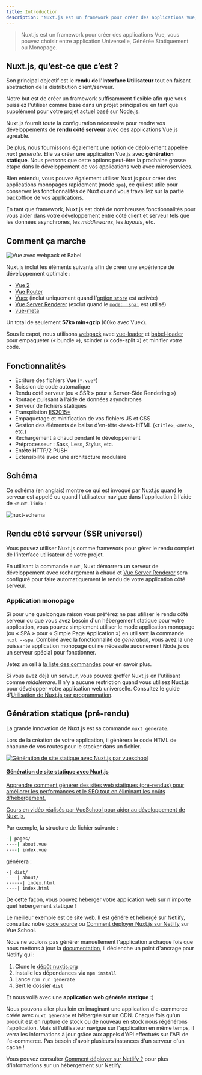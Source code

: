 ```yaml
---
title: Introduction
description: "Nuxt.js est un framework pour créer des applications Vue, vous pouvez choisir entre application Universelle, Générée Statiquement ou Monopage."
---
```


> Nuxt.js est un framework pour créer des applications Vue, vous pouvez choisir entre application Universelle, Générée Statiquement ou Monopage.

## Nuxt.js, qu’est-ce que c’est ?

Son principal objectif est le **rendu de l'Interface Utilisateur** tout en faisant abstraction de la distribution client/serveur.

Notre but est de créer un framework suffisamment flexible afin que vous puissiez l'utiliser comme base dans un projet principal ou en tant que supplément pour votre projet actuel basé sur Node.js.

Nuxt.js fournit toute la configuration nécessaire pour rendre vos développements de **rendu côté serveur** avec des applications Vue.js agréable.

De plus, nous fournissons également une option de déploiement appelée *nuxt generate*. Elle va créer une application Vue.js avec **génération statique**.
Nous pensons que cette options peut-être la prochaine grosse étape dans le développement de vos applications web avec microservices.

Bien entendu, vous pouvez également utiliser Nuxt.js pour créer des applications monopages rapidement (mode `spa`), ce qui est utile pour conserver les fonctionnalités de Nuxt quand vous travaillez sur la partie backoffice de vos applications.

En tant que framework, Nuxt.js est doté de nombreuses fonctionnalités pour vous aider dans votre développement entre côté client et serveur tels que les données asynchrones, les *middlewares*, les *layouts*, etc.

## Comment ça marche

![Vue avec webpack et Babel](https://i.imgur.com/avEUftE.png)

Nuxt.js inclut les éléments suivants afin de créer une expérience de développement optimale :

- [Vue 2](https://fr.vuejs.org/)
- [Vue Router](https://router.vuejs.org/fr/)
- [Vuex](https://ssr.vuejs.org/fr/) (inclut uniquement quand l'[option `store`](/guide/vuex-store) est activée)
- [Vue Server Renderer](https://ssr.vuejs.org/fr/) (exclut quand le [`mode: 'spa'`](/api/configuration-mode) est utilisé)
- [vue-meta](https://github.com/nuxt/vue-meta)

Un total de seulement **57ko min+gzip** (60ko avec Vuex).

Sous le capot, nous utilisons [webpack](https://github.com/webpack/webpack) avec [vue-loader](https://github.com/vuejs/vue-loader) et [babel-loader](https://github.com/babel/babel-loader) pour empaqueter (« bundle »), scinder (« code-split ») et minifier votre code.

## Fonctionnalités

- Écriture des fichiers Vue (`*.vue*`)
- Scission de code automatique
- Rendu coté serveur (ou « SSR » pour « Server-Side Rendering »)
- Routage puissant à l'aide de données asynchrones
- Serveur de fichiers statiques
- Transpilation [ES2015+](https://babeljs.io/docs/en/learn/)
- Empaquetage et minification de vos fichiers JS et CSS
- Gestion des éléments de balise d'en-tête `<head>` HTML (`<title>`, `<meta>`, etc.)
- Rechargement à chaud pendant le développement
- Préprocesseur : Sass, Less, Stylus, etc.
- Entête HTTP/2 PUSH
- Extensibilité avec une architecture modulaire

## Schéma

Ce schéma (en anglais) montre ce qui est invoqué par Nuxt.js quand le serveur est appelé ou quand l'utilisateur navigue dans l'application à l'aide de `<nuxt-link>` :

![nuxt-schema](/nuxt-schema.svg)

## Rendu côté serveur (SSR universel)

Vous pouvez utiliser Nuxt.js comme framework pour gérer le rendu complet de l'interface utilisateur de votre projet.

En utilisant la commande `nuxt`, Nuxt démarrera un serveur de développement avec rechargement à chaud et [Vue Server Renderer](https://ssr.vuejs.org/fr/) sera configuré pour faire automatiquement le rendu de votre application côté serveur.

### Application monopage

Si pour une quelconque raison vous préférez ne pas utiliser le rendu côté serveur ou que vous avez besoin d'un hébergement statique pour votre application, vous pouvez simplement utiliser le mode application monopage (ou « SPA » pour « Simple Page Application ») en utilisant la commande `nuxt --spa`. Combiné avec la fonctionnalité de *génération*, vous avez la une puissante application monopage qui ne nécessite aucunement Node.js ou un serveur spécial pour fonctionner.

Jetez un œil à [la liste des commandes](/guide/commands) pour en savoir plus.

Si vous avez déjà un serveur, vous pouvez greffer Nuxt.js en l'utilisant comme *middleware*. Il n'y a aucune restriction quand vous utilisez Nuxt.js pour développer votre application web universelle. Consultez le guide d'[Utilisation de Nuxt.js par programmation](/api/nuxt).

## Génération statique (pré-rendu)

La grande innovation de Nuxt.js est sa commande `nuxt generate`.

Lors de la création de votre application, il génèrera le code HTML de chacune de vos routes pour le stocker dans un fichier.

<div>
  <a href="https://vueschool.io/courses/static-site-generation-with-nuxtjs?friend=nuxt" target="_blank" class="Promote">
    <img src="/static-site-generation-with-nuxtjs.png" alt="Génération de site statique avec Nuxt.js par vueschool"/>
    <div class="Promote__Content">
      <h4 class="Promote__Content__Title">Génération de site statique avec Nuxt.js</h4>
      <p class="Promote__Content__Description">Apprendre comment générer des sites web statiques (pré-rendus) pour améliorer les performances et le SEO tout en éliminant les coûts d'hébergement.</p>
      <p class="Promote__Content__Signature">Cours en vidéo réalisés par VueSchool pour aider au développement de Nuxt.js.</p>
    </div>
  </a>
</div>

Par exemple, la structure de fichier suivante :

```bash
-| pages/
----| about.vue
----| index.vue
```

générera :

```
-| dist/
----| about/
------| index.html
----| index.html
```

De cette façon, vous pouvez héberger votre application web sur n'importe quel hébergement statique !

Le meilleur exemple est ce site web. Il est généré et hébergé sur [Netlify](https://www.netlify.com), consultez notre [code source](https://github.com/nuxt/nuxtjs.org) ou [Comment déployer Nuxt.js sur Netlify](https://vueschool.io/lessons/how-to-deploy-nuxtjs-to-netlify?friend=nuxt) sur Vue School.

Nous ne voulons pas générer manuellement l'application à chaque fois que nous mettons à jour la [documentation](https://github.com/nuxt/docs), il déclenche un point d'ancrage pour Netlify qui :

1. Clone le [dépôt nuxtjs.org](https://github.com/nuxt/nuxtjs.org)
2. Installe les dépendances via `npm install`
3. Lance `npm run generate`
4. Sert le dossier `dist`

Et nous voilà avec une **application web générée statique** :)

Nous pouvons aller plus loin en imaginant une application d'e-commerce créée avec `nuxt generate` et hébergée sur un CDN. Chaque fois qu'un produit est en rupture de stock ou de nouveau en stock nous régénérons l'application. Mais si l'utilisateur navigue sur l'application en même temps, il verra les informations à jour grâce aux appels d'API effectués sur l'API de l'e-commerce. Pas besoin d'avoir plusieurs instances d'un serveur d'un cache !

<div class="Alert">

Vous pouvez consulter [Comment déployer sur Netlify ?](/faq/netlify-deployment) pour plus d'informations sur un hébergement sur Netlify.

</div>
